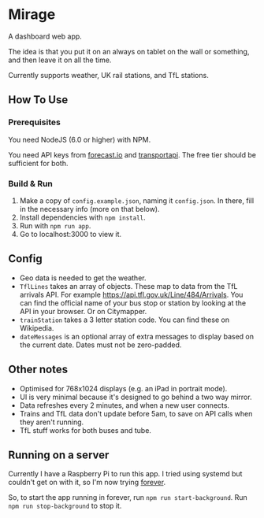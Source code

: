 # Mirage

A dashboard web app.

The idea is that you put it on an always on tablet on the wall or something,
and then leave it on all the time.

Currently supports weather, UK rail stations, and TfL stations.

## How To Use

### Prerequisites

You need NodeJS (6.0 or higher) with NPM.

You need API keys from [forecast.io](https://darksky.net/dev/) and
[transportapi](http://www.transportapi.com/). The free tier should be sufficient
for both.

### Build & Run

1. Make a copy of `config.example.json`, naming it `config.json`. In there,
fill in the necessary info (more on that below).
1. Install dependencies with `npm install`.
1. Run with `npm run app`.
1. Go to localhost:3000 to view it.

## Config

* Geo data is needed to get the weather.
* `TflLines` takes an array of objects. These map to data from the TfL arrivals API. For example https://api.tfl.gov.uk/Line/484/Arrivals. You can find the official name of your bus stop or station by looking at the API in your browser. Or on Citymapper.
* `trainStation` takes a 3 letter station code. You can find these on Wikipedia.
* `dateMessages` is an optional array of extra messages to display based on the current date. Dates must not be zero-padded.

## Other notes

* Optimised for 768x1024 displays (e.g. an iPad in portrait mode).
* UI is very minimal because it's designed to go behind a two way mirror.
* Data refreshes every 2 minutes, and when a new user connects.
* Trains and TfL data don't update before 5am, to save on API calls when they aren't running.
* TfL stuff works for both buses and tube.

## Running on a server

Currently I have a Raspberry Pi to run this app. I tried using systemd but couldn't
get on with it, so I'm now trying [forever](https://www.npmjs.com/package/forever).

So, to start the app running in forever, run `npm run start-background`. Run `npm run stop-background` to
stop it.
